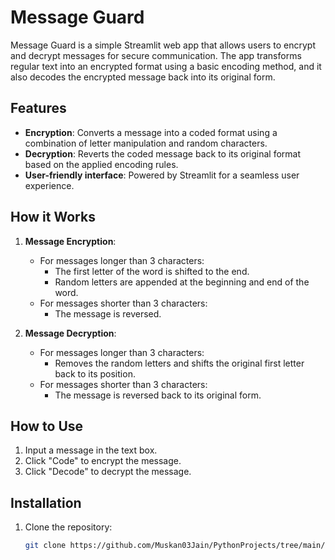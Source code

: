 # Message Guard

Message Guard is a simple Streamlit web app that allows users to encrypt and decrypt messages for secure communication. The app transforms regular text into an encrypted format using a basic encoding method, and it also decodes the encrypted message back into its original form.

## Features

- **Encryption**: Converts a message into a coded format using a combination of letter manipulation and random characters.
- **Decryption**: Reverts the coded message back to its original format based on the applied encoding rules.
- **User-friendly interface**: Powered by Streamlit for a seamless user experience.

## How it Works

1. **Message Encryption**:
   - For messages longer than 3 characters:
     - The first letter of the word is shifted to the end.
     - Random letters are appended at the beginning and end of the word.
   - For messages shorter than 3 characters:
     - The message is reversed.

2. **Message Decryption**:
   - For messages longer than 3 characters:
     - Removes the random letters and shifts the original first letter back to its position.
   - For messages shorter than 3 characters:
     - The message is reversed back to its original form.

## How to Use

1. Input a message in the text box.
2. Click "Code" to encrypt the message.
3. Click "Decode" to decrypt the message.

## Installation

1. Clone the repository:
   ```bash
   git clone https://github.com/Muskan03Jain/PythonProjects/tree/main/MessageGuard.git
